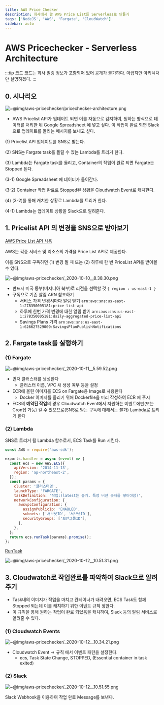 ```yaml
---
title: AWS Price Checker
description: 회사에서 쓸 AWS Price List를 Serverless로 만들기
tags: ['NodeJS', 'AWS', 'Fargate', 'CloudWatch']
sidebar: auto
---
```


# AWS Pricechecker - Serverless Architecture

:::tip 코드
코드는 회사 빌링 정보가 포함되어 있어 공개가 불가하다. 아쉽지만 아키텍처만 설명하겠다.
:::

## 0. 시나리오

![~@img/aws-pricechecker/pricechecker-architecture.png](~@img/aws-pricechecker/pricechecker-architecture.png)

- AWS Pricelist API가 업데이트 되면 이를 자동으로 감지하여, 원하는 방식으로 데이터를 처리한 뒤 Google Spreadsheet 에 넣고 싶다. 이 작업이 완료 되면 Slack으로 업데이트를 알리는 메시지를 보내고 싶다.

(1) Pricelist API 업데이트를 SNS로 받는다.

(2) SNS는 Fargate task를 돌릴 수 있는 Lambda를 트리거 한다.

(3) Lambda는 Fargate task를 돌리고, Container의 작업이 완료 되면 Fargate는 Stopped 된다.

(3-1) Google Spreadsheet 에 데이터가 들어간다.

(3-2) Container 작업 완료로 Stopped된 상황을 Cloudwatch Event로 캐치한다.

(4) (3-2)를 통해 캐치한 상황로 Lambda를 트리거 한다.

(4-1) Lambda는 업데이트 상황을 Slack으로 알려준다.

## 1. Pricelist API 의 변경을 SNS으로 받아보기

[AWS Price List API 사용](https://docs.aws.amazon.com/ko_kr/awsaccountbilling/latest/aboutv2/price-changes.html)

AWS는 각종 서비스 및 리소스의 가격을 Price List API로 제공한다.

이를 SNS으로 구독하면 (1) 변경 될 때 또는 (2) 하루에 한 번 PriceList API를 받아볼 수 있다.

![~@img/aws-pricechecker/_2020-10-10__8.38.30.png](~@img/aws-pricechecker/_2020-10-10__8.38.30.png)

- 반드시 미국 동부(버지니아 북부)로 리전을 선택할 것 `{ region : us-east-1 }`
- 구독으로 기존 알림 ARN 참조하기
  - 서비스 가격 변경시마다 알림 받기 `arn:aws:sns:us-east-1:278350005181:price-list-api`
  - 하루에 한번 가격 변경에 대한 알림 받기 `arn:aws:sns:us-east-1:278350005181:daily-aggregated-price-list-api`
  - Savings Plans 가격 `arn:aws:sns:us-east-1:626627529009:SavingsPlanPublishNotifications`

## 2. Fargate task를 실행하기

### (1) Fargate

![~@img/aws-pricechecker/_2020-10-11__5.59.52.png](~@img/aws-pricechecker/_2020-10-11__5.59.52.png)

- 먼저 클러스터를 생성한다
  - 클러스터 이름, VPC 새 생성 여부 등을 설정
- ECR에 올린 이미지를 ECS on Fargate용 Image로 사용한다
  - Docker 이미지를 올리기 위해 Dockerfile을 미리 작성하여 ECR 에 푸시
- ECS의 **예약된 작업**의 경우 Cloudwatch Event에서 지원하는 이벤트에만(또는 Cron잡 가능) 걸 수 있으므로(SNS로 받는 구독에 대해서는 불가) Lambda로 트리거 한다

### (2) Lambda

SNS로 트리거 될 Lambda 함수로서, ECS Task를 Run 시킨다.

```jsx
const AWS = require('aws-sdk');

exports.handler = async (event) => {
  const ecs = new AWS.ECS({
    apiVersion: '2014-11-13',
    region: 'ap-northeast-2',
  });
  const params = {
    cluster: '클러스터명',
    launchType: 'FARGATE',
    taskDefinition: '작업:(latest는 불가. 특정 버전 숫자를 넣어야함)',
    networkConfiguration: {
      awsvpcConfiguration: {
        assignPublicIp: 'ENABLED',
        subnets: ['서브넷ID', '서브넷ID'],
        securityGroups: ['보안그룹ID'],
      },
    },
  };
  return ecs.runTask(params).promise();
};
```

[RunTask](https://docs.aws.amazon.com/AmazonECS/latest/APIReference/API_RunTask.html)

![~@img/aws-pricechecker/_2020-10-12__10.51.31.png](~@img/aws-pricechecker/_2020-10-12__10.51.31.png)

## 3. Cloudwatch로 작업완료를 파악하여 Slack으로 알려주기

- Task내의 이미지가 작업을 마치고 컨테이너가 내려오면, ECS Task도 함께 Stopped 되는데 이를 캐치하기 위한 이벤트 규칙 정한다.
- 이 규칙을 통해 원하는 작업이 완료 되었음을 캐치하여, Slack 등의 알림 서비스로 알려줄 수 있다.

### (1) Cloudwatch Events

![~@img/aws-pricechecker/_2020-10-12__10.34.21.png](~@img/aws-pricechecker/_2020-10-12__10.34.21.png)

- Cloudwatch Event → 규칙 에서 이벤트 패턴을 설정한다.
  - ecs, Task State Change, STOPPED, (Essential container in task exited)

### (2) Slack

![~@img/aws-pricechecker/_2020-10-12__10.51.55.png](~@img/aws-pricechecker/_2020-10-12__10.51.55.png)

Slack Webhook을 이용하여 작업 완료 Message를 보낸다.
